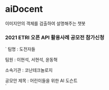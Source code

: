 # aiDocent
이미지안의 객체를 검출하여 설명해주는 챗봇 

### 2021 ETRI 오픈 API 활용사례 공모전 참가신청
`
팀명 : 도전자들  

팀원 : 이현석, 서현석, 윤동혁  

소속기관 : 코난테크놀로지  

공모안 제목 : 어린이들을 위한 AI 도슨트  
`
